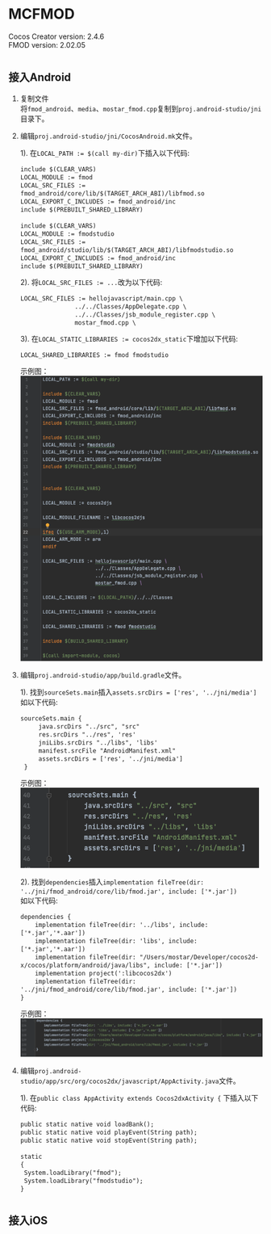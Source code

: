 # MCFMOD
Cocos Creator version: 2.4.6 \
FMOD version: 2.02.05

#
## 接入Android
1. 复制文件\
将`fmod_android`、`media`、`mostar_fmod.cpp`复制到`proj.android-studio/jni`目录下。
2. 编辑`proj.android-studio/jni/CocosAndroid.mk`文件。

   1). 在`LOCAL_PATH := $(call my-dir)`下插入以下代码:

    ```
    include $(CLEAR_VARS)
    LOCAL_MODULE := fmod
    LOCAL_SRC_FILES := fmod_android/core/lib/$(TARGET_ARCH_ABI)/libfmod.so
    LOCAL_EXPORT_C_INCLUDES := fmod_android/inc
    include $(PREBUILT_SHARED_LIBRARY)

    include $(CLEAR_VARS)
    LOCAL_MODULE := fmodstudio
    LOCAL_SRC_FILES := fmod_android/studio/lib/$(TARGET_ARCH_ABI)/libfmodstudio.so
    LOCAL_EXPORT_C_INCLUDES := fmod_android/inc
    include $(PREBUILT_SHARED_LIBRARY)
    ```

   2). 将`LOCAL_SRC_FILES := ...`改为以下代码:

    ```
    LOCAL_SRC_FILES := hellojavascript/main.cpp \
				   ../../Classes/AppDelegate.cpp \
				   ../../Classes/jsb_module_register.cpp \
				   mostar_fmod.cpp \
    ```

    3). 在`LOCAL_STATIC_LIBRARIES := cocos2dx_static`下增加以下代码:
    ```
    LOCAL_SHARED_LIBRARIES := fmod fmodstudio
    ```
    示例图：\
    ![CocosCocosAndroid](https://raw.githubusercontent.com/MostarChow/MCFMOD/main/README/CocosAndroid.png)


3. 编辑`proj.android-studio/app/build.gradle`文件。

   1). 找到`sourceSets.main`插入`assets.srcDirs = ['res', '../jni/media']`\
   如以下代码:

   ```
   sourceSets.main {
        java.srcDirs "../src", "src"
        res.srcDirs "../res", 'res'
        jniLibs.srcDirs "../libs", 'libs'
        manifest.srcFile "AndroidManifest.xml"
        assets.srcDirs = ['res', '../jni/media']
    }
   ```
   示例图：\
   ![build_2](https://raw.githubusercontent.com/MostarChow/MCFMOD/main/README/build_2.png)
   

    2). 找到`dependencies`插入`implementation fileTree(dir: '../jni/fmod_android/core/lib/fmod.jar', include: ['*.jar'])`\
    如以下代码:
    ```
    dependencies {
        implementation fileTree(dir: '../libs', include: ['*.jar','*.aar'])
        implementation fileTree(dir: 'libs', include: ['*.jar','*.aar'])
        implementation fileTree(dir: "/Users/mostar/Developer/cocos2d-x/cocos/platform/android/java/libs", include: ['*.jar'])
        implementation project(':libcocos2dx')
        implementation fileTree(dir: '../jni/fmod_android/core/lib/fmod.jar', include: ['*.jar'])
    }
    ```
    示例图：\
   ![build_1](https://raw.githubusercontent.com/MostarChow/MCFMOD/main/README/build_1.png)

4. 编辑`proj.android-studio/app/src/org/cocos2dx/javascript/AppActivity.java`文件。

   1). 在`public class AppActivity extends Cocos2dxActivity {` 下插入以下代码:
   ```
   public static native void loadBank();
   public static native void playEvent(String path);
   public static native void stopEvent(String path);
   
   static
   {
    System.loadLibrary("fmod");
    System.loadLibrary("fmodstudio");
   }
   ```

#
## 接入iOS